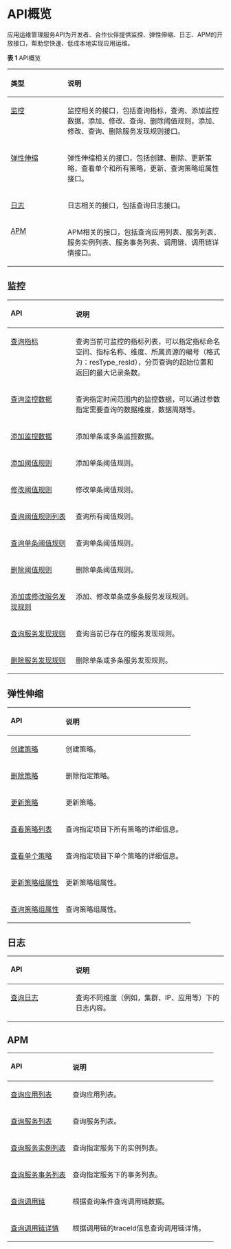 # API概览<a name="aom_04_0056"></a>

应用运维管理服务API为开发者、合作伙伴提供监控、弹性伸缩、日志、APM的开放接口，帮助您快速、低成本地实现应用运维。

**表 1**  API概览

<a name="table1253219238421"></a>
<table><thead align="left"><tr id="row196808238421"><th class="cellrowborder" valign="top" width="26.25%" id="mcps1.2.3.1.1"><p id="p7680192364214"><a name="p7680192364214"></a><a name="p7680192364214"></a>类型</p>
</th>
<th class="cellrowborder" valign="top" width="73.75%" id="mcps1.2.3.1.2"><p id="p176806238423"><a name="p176806238423"></a><a name="p176806238423"></a>说明</p>
</th>
</tr>
</thead>
<tbody><tr id="row1368052315426"><td class="cellrowborder" valign="top" width="26.25%" headers="mcps1.2.3.1.1 "><p id="p156800230426"><a name="p156800230426"></a><a name="p156800230426"></a><a href="#section448552316427">监控</a></p>
</td>
<td class="cellrowborder" valign="top" width="73.75%" headers="mcps1.2.3.1.2 "><p id="p9472442161611"><a name="p9472442161611"></a><a name="p9472442161611"></a>监控相关的接口，包括查询指标，查询、添加监控数据，添加、修改、查询、删除阈值规则，添加、修改、查询、删除服务发现规则接口。</p>
</td>
</tr>
<tr id="row9681142311428"><td class="cellrowborder" valign="top" width="26.25%" headers="mcps1.2.3.1.1 "><p id="p16681172320424"><a name="p16681172320424"></a><a name="p16681172320424"></a><a href="#section39811452171413">弹性伸缩</a></p>
</td>
<td class="cellrowborder" valign="top" width="73.75%" headers="mcps1.2.3.1.2 "><p id="p8449134215165"><a name="p8449134215165"></a><a name="p8449134215165"></a>弹性伸缩相关的接口，包括创建、删除、更新策略，查看单个和所有策略，更新、查询策略组属性接口。</p>
</td>
</tr>
<tr id="row1156911421614"><td class="cellrowborder" valign="top" width="26.25%" headers="mcps1.2.3.1.1 "><p id="p10570181441610"><a name="p10570181441610"></a><a name="p10570181441610"></a><a href="#section180071091515">日志</a></p>
</td>
<td class="cellrowborder" valign="top" width="73.75%" headers="mcps1.2.3.1.2 "><p id="p2570141413166"><a name="p2570141413166"></a><a name="p2570141413166"></a>日志相关的接口，包括查询日志接口。</p>
</td>
</tr>
<tr id="row165701512101613"><td class="cellrowborder" valign="top" width="26.25%" headers="mcps1.2.3.1.1 "><p id="p8571111212166"><a name="p8571111212166"></a><a name="p8571111212166"></a><a href="#section9610102610152">APM</a></p>
</td>
<td class="cellrowborder" valign="top" width="73.75%" headers="mcps1.2.3.1.2 "><p id="p858019925810"><a name="p858019925810"></a><a name="p858019925810"></a>APM相关的接口，包括查询应用列表、服务列表、服务实例列表、服务事务列表、调用链、调用链详情接口。</p>
</td>
</tr>
</tbody>
</table>

## 监控<a name="section448552316427"></a>

<a name="table8491823134216"></a>
<table><thead align="left"><tr id="row768292312429"><th class="cellrowborder" valign="top" width="30%" id="mcps1.1.3.1.1"><p id="p968219233420"><a name="p968219233420"></a><a name="p968219233420"></a>API</p>
</th>
<th class="cellrowborder" valign="top" width="70%" id="mcps1.1.3.1.2"><p id="p16682923204217"><a name="p16682923204217"></a><a name="p16682923204217"></a>说明</p>
</th>
</tr>
</thead>
<tbody><tr id="row176821123134213"><td class="cellrowborder" valign="top" width="30%" headers="mcps1.1.3.1.1 "><p id="p14905134011415"><a name="p14905134011415"></a><a name="p14905134011415"></a><a href="查询指标.md">查询指标</a></p>
</td>
<td class="cellrowborder" valign="top" width="70%" headers="mcps1.1.3.1.2 "><p id="p176476311242"><a name="p176476311242"></a><a name="p176476311242"></a>查询当前可监控的指标列表，可以指定指标命名空间、指标名称、维度、所属资源的编号（格式为：resType_resId），分页查询的起始位置和返回的最大记录条数。</p>
</td>
</tr>
<tr id="row968242304216"><td class="cellrowborder" valign="top" width="30%" headers="mcps1.1.3.1.1 "><p id="p5902104091418"><a name="p5902104091418"></a><a name="p5902104091418"></a><a href="查询监控数据.md">查询监控数据</a></p>
</td>
<td class="cellrowborder" valign="top" width="70%" headers="mcps1.1.3.1.2 "><p id="p1974651011252"><a name="p1974651011252"></a><a name="p1974651011252"></a>查询指定时间范围内的监控数据，可以通过参数指定需要查询的数据维度，数据周期等。</p>
</td>
</tr>
<tr id="row20682122310428"><td class="cellrowborder" valign="top" width="30%" headers="mcps1.1.3.1.1 "><p id="p2901184015141"><a name="p2901184015141"></a><a name="p2901184015141"></a><a href="添加监控数据.md">添加监控数据</a></p>
</td>
<td class="cellrowborder" valign="top" width="70%" headers="mcps1.1.3.1.2 "><p id="p770718181002"><a name="p770718181002"></a><a name="p770718181002"></a>添加单条或多条监控数据。</p>
</td>
</tr>
<tr id="row66831323144219"><td class="cellrowborder" valign="top" width="30%" headers="mcps1.1.3.1.1 "><p id="p189818406141"><a name="p189818406141"></a><a name="p189818406141"></a><a href="添加阈值规则.md">添加阈值规则</a></p>
</td>
<td class="cellrowborder" valign="top" width="70%" headers="mcps1.1.3.1.2 "><p id="p1249611498254"><a name="p1249611498254"></a><a name="p1249611498254"></a>添加单条阈值规则。</p>
</td>
</tr>
<tr id="row56830238421"><td class="cellrowborder" valign="top" width="30%" headers="mcps1.1.3.1.1 "><p id="p58953404141"><a name="p58953404141"></a><a name="p58953404141"></a><a href="修改阈值规则.md">修改阈值规则</a></p>
</td>
<td class="cellrowborder" valign="top" width="70%" headers="mcps1.1.3.1.2 "><p id="p109843214012"><a name="p109843214012"></a><a name="p109843214012"></a>修改单条阈值规则。</p>
</td>
</tr>
<tr id="row268352313427"><td class="cellrowborder" valign="top" width="30%" headers="mcps1.1.3.1.1 "><p id="p11892154012145"><a name="p11892154012145"></a><a name="p11892154012145"></a><a href="查询阈值规则列表.md">查询阈值规则列表</a></p>
</td>
<td class="cellrowborder" valign="top" width="70%" headers="mcps1.1.3.1.2 "><p id="p75082615265"><a name="p75082615265"></a><a name="p75082615265"></a>查询所有阈值规则。</p>
</td>
</tr>
<tr id="row6683162318424"><td class="cellrowborder" valign="top" width="30%" headers="mcps1.1.3.1.1 "><p id="p289016401143"><a name="p289016401143"></a><a name="p289016401143"></a><a href="查询单条阈值规则.md">查询单条阈值规则</a></p>
</td>
<td class="cellrowborder" valign="top" width="70%" headers="mcps1.1.3.1.2 "><p id="p1988944015140"><a name="p1988944015140"></a><a name="p1988944015140"></a>查询单条阈值规则。</p>
</td>
</tr>
<tr id="row17683202310427"><td class="cellrowborder" valign="top" width="30%" headers="mcps1.1.3.1.1 "><p id="p15888340101419"><a name="p15888340101419"></a><a name="p15888340101419"></a><a href="删除阈值规则.md">删除阈值规则</a></p>
</td>
<td class="cellrowborder" valign="top" width="70%" headers="mcps1.1.3.1.2 "><p id="p6887164051412"><a name="p6887164051412"></a><a name="p6887164051412"></a>删除单条阈值规则。</p>
</td>
</tr>
<tr id="row76838237426"><td class="cellrowborder" valign="top" width="30%" headers="mcps1.1.3.1.1 "><p id="p18865407143"><a name="p18865407143"></a><a name="p18865407143"></a><a href="添加或修改服务发现规则.md">添加或修改服务发现规则</a></p>
</td>
<td class="cellrowborder" valign="top" width="70%" headers="mcps1.1.3.1.2 "><p id="p20885240111415"><a name="p20885240111415"></a><a name="p20885240111415"></a>添加、修改单条或多条服务发现规则。</p>
</td>
</tr>
<tr id="row11683423114213"><td class="cellrowborder" valign="top" width="30%" headers="mcps1.1.3.1.1 "><p id="p138841740161411"><a name="p138841740161411"></a><a name="p138841740161411"></a><a href="查询服务发现规则.md">查询服务发现规则</a></p>
</td>
<td class="cellrowborder" valign="top" width="70%" headers="mcps1.1.3.1.2 "><p id="zh-cn_topic_0135040578_p975712814512"><a name="zh-cn_topic_0135040578_p975712814512"></a><a name="zh-cn_topic_0135040578_p975712814512"></a>查询当前已存在的服务发现规则。</p>
</td>
</tr>
<tr id="row1560445111413"><td class="cellrowborder" valign="top" width="30%" headers="mcps1.1.3.1.1 "><p id="p3535745191414"><a name="p3535745191414"></a><a name="p3535745191414"></a><a href="删除服务发现规则.md">删除服务发现规则</a></p>
</td>
<td class="cellrowborder" valign="top" width="70%" headers="mcps1.1.3.1.2 "><p id="p45351145171410"><a name="p45351145171410"></a><a name="p45351145171410"></a>删除单条或多条服务发现规则。</p>
</td>
</tr>
</tbody>
</table>

## 弹性伸缩<a name="section39811452171413"></a>

<a name="table1498116526144"></a>
<table><thead align="left"><tr id="row598255221420"><th class="cellrowborder" valign="top" width="30%" id="mcps1.1.3.1.1"><p id="p20982195219145"><a name="p20982195219145"></a><a name="p20982195219145"></a>API</p>
</th>
<th class="cellrowborder" valign="top" width="70%" id="mcps1.1.3.1.2"><p id="p20982452191415"><a name="p20982452191415"></a><a name="p20982452191415"></a>说明</p>
</th>
</tr>
</thead>
<tbody><tr id="row1198210528141"><td class="cellrowborder" valign="top" width="30%" headers="mcps1.1.3.1.1 "><p id="p7983135221411"><a name="p7983135221411"></a><a name="p7983135221411"></a><a href="创建策略.md">创建策略</a></p>
</td>
<td class="cellrowborder" valign="top" width="70%" headers="mcps1.1.3.1.2 "><p id="p12983185219143"><a name="p12983185219143"></a><a name="p12983185219143"></a>创建策略。</p>
</td>
</tr>
<tr id="row69831452141410"><td class="cellrowborder" valign="top" width="30%" headers="mcps1.1.3.1.1 "><p id="p99831352121419"><a name="p99831352121419"></a><a name="p99831352121419"></a><a href="删除策略.md">删除策略</a></p>
</td>
<td class="cellrowborder" valign="top" width="70%" headers="mcps1.1.3.1.2 "><p id="p836112257213"><a name="p836112257213"></a><a name="p836112257213"></a>删除指定策略。</p>
</td>
</tr>
<tr id="row4983752111416"><td class="cellrowborder" valign="top" width="30%" headers="mcps1.1.3.1.1 "><p id="p1984552111419"><a name="p1984552111419"></a><a name="p1984552111419"></a><a href="更新策略.md">更新策略</a></p>
</td>
<td class="cellrowborder" valign="top" width="70%" headers="mcps1.1.3.1.2 "><p id="p139843520149"><a name="p139843520149"></a><a name="p139843520149"></a>更新策略。</p>
</td>
</tr>
<tr id="row19984185281418"><td class="cellrowborder" valign="top" width="30%" headers="mcps1.1.3.1.1 "><p id="p209841652121415"><a name="p209841652121415"></a><a name="p209841652121415"></a><a href="查看策略列表.md">查看策略列表</a></p>
</td>
<td class="cellrowborder" valign="top" width="70%" headers="mcps1.1.3.1.2 "><p id="p9148144326"><a name="p9148144326"></a><a name="p9148144326"></a>查询指定项目下所有策略的详细信息。</p>
</td>
</tr>
<tr id="row1298411522146"><td class="cellrowborder" valign="top" width="30%" headers="mcps1.1.3.1.1 "><p id="p1098413529148"><a name="p1098413529148"></a><a name="p1098413529148"></a><a href="查看单个策略.md">查看单个策略</a></p>
</td>
<td class="cellrowborder" valign="top" width="70%" headers="mcps1.1.3.1.2 "><p id="zh-cn_topic_0130935561_p18110355195615"><a name="zh-cn_topic_0130935561_p18110355195615"></a><a name="zh-cn_topic_0130935561_p18110355195615"></a>查询指定项目下单个策略的详细信息。</p>
</td>
</tr>
<tr id="row7984105261414"><td class="cellrowborder" valign="top" width="30%" headers="mcps1.1.3.1.1 "><p id="p1198495221413"><a name="p1198495221413"></a><a name="p1198495221413"></a><a href="更新策略组属性.md">更新策略组属性</a></p>
</td>
<td class="cellrowborder" valign="top" width="70%" headers="mcps1.1.3.1.2 "><p id="p1445725711212"><a name="p1445725711212"></a><a name="p1445725711212"></a>更新策略组属性。</p>
</td>
</tr>
<tr id="row1298475251417"><td class="cellrowborder" valign="top" width="30%" headers="mcps1.1.3.1.1 "><p id="p1398435211142"><a name="p1398435211142"></a><a name="p1398435211142"></a><a href="查询策略组属性.md">查询策略组属性</a></p>
</td>
<td class="cellrowborder" valign="top" width="70%" headers="mcps1.1.3.1.2 "><p id="p199841520141"><a name="p199841520141"></a><a name="p199841520141"></a>查询策略组属性。</p>
</td>
</tr>
</tbody>
</table>

## 日志<a name="section180071091515"></a>

<a name="table280031081519"></a>
<table><thead align="left"><tr id="row1980031015154"><th class="cellrowborder" valign="top" width="30%" id="mcps1.1.3.1.1"><p id="p1280010109154"><a name="p1280010109154"></a><a name="p1280010109154"></a>API</p>
</th>
<th class="cellrowborder" valign="top" width="70%" id="mcps1.1.3.1.2"><p id="p16800410191512"><a name="p16800410191512"></a><a name="p16800410191512"></a>说明</p>
</th>
</tr>
</thead>
<tbody><tr id="row1280118103156"><td class="cellrowborder" valign="top" width="30%" headers="mcps1.1.3.1.1 "><p id="p6801151051516"><a name="p6801151051516"></a><a name="p6801151051516"></a><a href="查询日志.md">查询日志</a></p>
</td>
<td class="cellrowborder" valign="top" width="70%" headers="mcps1.1.3.1.2 "><p id="p1380111081514"><a name="p1380111081514"></a><a name="p1380111081514"></a>查询不同维度（例如，集群、IP、应用等）下的日志内容。</p>
</td>
</tr>
</tbody>
</table>

## APM<a name="section9610102610152"></a>

<a name="table4610326201516"></a>
<table><thead align="left"><tr id="row46108260157"><th class="cellrowborder" valign="top" width="30%" id="mcps1.1.3.1.1"><p id="p1161102671518"><a name="p1161102671518"></a><a name="p1161102671518"></a>API</p>
</th>
<th class="cellrowborder" valign="top" width="70%" id="mcps1.1.3.1.2"><p id="p46111226121517"><a name="p46111226121517"></a><a name="p46111226121517"></a>说明</p>
</th>
</tr>
</thead>
<tbody><tr id="row6611926151515"><td class="cellrowborder" valign="top" width="30%" headers="mcps1.1.3.1.1 "><p id="p1861112262155"><a name="p1861112262155"></a><a name="p1861112262155"></a><a href="查询应用列表.md">查询应用列表</a></p>
</td>
<td class="cellrowborder" valign="top" width="70%" headers="mcps1.1.3.1.2 "><p id="p161112641510"><a name="p161112641510"></a><a name="p161112641510"></a>查询应用列表。</p>
</td>
</tr>
<tr id="row1861114266150"><td class="cellrowborder" valign="top" width="30%" headers="mcps1.1.3.1.1 "><p id="p261152611159"><a name="p261152611159"></a><a name="p261152611159"></a><a href="查询服务列表.md">查询服务列表</a></p>
</td>
<td class="cellrowborder" valign="top" width="70%" headers="mcps1.1.3.1.2 "><p id="p1161142619157"><a name="p1161142619157"></a><a name="p1161142619157"></a>查询服务列表。</p>
</td>
</tr>
<tr id="row2061119263156"><td class="cellrowborder" valign="top" width="30%" headers="mcps1.1.3.1.1 "><p id="p15611162614158"><a name="p15611162614158"></a><a name="p15611162614158"></a><a href="查询服务实例列表.md">查询服务实例列表</a></p>
</td>
<td class="cellrowborder" valign="top" width="70%" headers="mcps1.1.3.1.2 "><p id="p938531814296"><a name="p938531814296"></a><a name="p938531814296"></a>查询指定服务下的实例列表。</p>
</td>
</tr>
<tr id="row196111026171520"><td class="cellrowborder" valign="top" width="30%" headers="mcps1.1.3.1.1 "><p id="p8611112681514"><a name="p8611112681514"></a><a name="p8611112681514"></a><a href="查询服务事务列表.md">查询服务事务列表</a></p>
</td>
<td class="cellrowborder" valign="top" width="70%" headers="mcps1.1.3.1.2 "><p id="p1561242631510"><a name="p1561242631510"></a><a name="p1561242631510"></a>查询指定服务下的事务列表。</p>
</td>
</tr>
<tr id="row15612202611513"><td class="cellrowborder" valign="top" width="30%" headers="mcps1.1.3.1.1 "><p id="p12612192613158"><a name="p12612192613158"></a><a name="p12612192613158"></a><a href="查询调用链.md">查询调用链</a></p>
</td>
<td class="cellrowborder" valign="top" width="70%" headers="mcps1.1.3.1.2 "><p id="zh-cn_topic_0154976251_zh-cn_topic_0095238331_zh-cn_topic_0082840623_p152651981568"><a name="zh-cn_topic_0154976251_zh-cn_topic_0095238331_zh-cn_topic_0082840623_p152651981568"></a><a name="zh-cn_topic_0154976251_zh-cn_topic_0095238331_zh-cn_topic_0082840623_p152651981568"></a>根据查询条件查询调用链数据。</p>
</td>
</tr>
<tr id="row17612142618157"><td class="cellrowborder" valign="top" width="30%" headers="mcps1.1.3.1.1 "><p id="p86121826141515"><a name="p86121826141515"></a><a name="p86121826141515"></a><a href="查询调用链详情.md">查询调用链详情</a></p>
</td>
<td class="cellrowborder" valign="top" width="70%" headers="mcps1.1.3.1.2 "><p id="zh-cn_topic_0154976252_zh-cn_topic_0095238332_zh-cn_topic_0082840624_p109011744205612"><a name="zh-cn_topic_0154976252_zh-cn_topic_0095238332_zh-cn_topic_0082840624_p109011744205612"></a><a name="zh-cn_topic_0154976252_zh-cn_topic_0095238332_zh-cn_topic_0082840624_p109011744205612"></a>根据调用链的traceId信息查询调用链详情。</p>
</td>
</tr>
</tbody>
</table>


